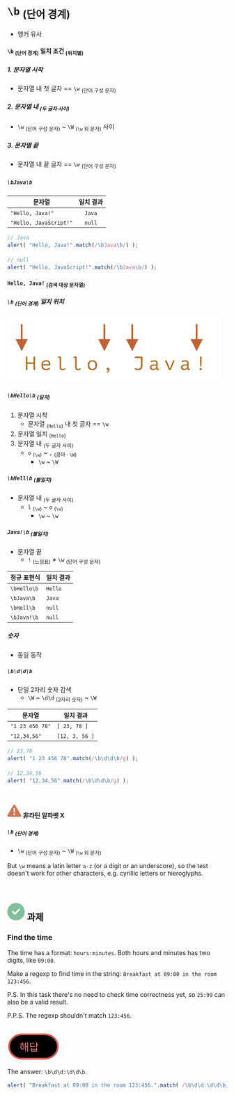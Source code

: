 `\b` <sub>(단어 경계)</sub>
=================
- 앵커 유사

#### `\b` <sub>(단어 경계)</sub> 일치 조건 <sub>(위치별)</sub>

##### 1. 문자열 시작
- 문자열 내 첫 글자 == `\w` <sub>(단어 구성 문자)</sub>

##### 2. 문자열 내 <sub>(두 글자 사이)</sub>
- `\w` <sub>(단어 구성 문자)</sub> ~ `\W` <sub>(`\w` 외 문자)</sub> 사이

##### 3. 문자열 끝
- 문자열 내 끝 글자 == `\w` <sub>(단어 구성 문자)</sub>

##### `\bJava\b`

|문자열|일치 결과|
|---|:---:|
|`"Hello, Java!"`|`Java`|
|`"Hello, JavaScript!"`|`null`|

```javascript
// Java
alert( "Hello, Java!".match(/\bJava\b/) );

// null
alert( "Hello, JavaScript!".match(/\bJava\b/) );
```

#### `Hello, Java!` <sub>(검색 대상 문자열)</sub>

##### `\b` <sub>(단어 경계)</sub> 일치 위치

![hello-java-boundaries](../../images/03/07/06/hello-java-boundaries.svg)

##### `\bHello\b` <sub>(일치)</sub>
1. 문자열 시작
    - 문자열 <sub>(`Hello`)</sub> 내 첫 글자 == `\w`
2. 문자열 일치 <sub>(`Hello`)</sub>
3. 문자열 내 <sub>(두 글자 사이)</sub>
    - `o` <sub>(`\w`)</sub> ~ `,` <sub>(콤마 · `\W`)</sub>
      - `\w` ~ `\W`

##### `\bHell\b` <sub>(불일치)</sub>
- 문자열 내 <sub>(두 글자 사이)</sub>
  - `l` <sub>(`\w`)</sub> ~ `o` <sub>(`\w`)</sub>
    - `\w` ~ `\w`

##### `Java!\b` <sub>(불일치)</sub>
- 문자열 끝
  - `!` <sub>(느낌표)</sub> ≠ `\w` <sub>(단어 구성 문자)</sub>

|정규 표현식|일치 결과|
|---|---|
|`\bHello\b`|`Hello`|
|`\bJava\b`|`Java`|
|`\bHell\b`|`null`|
|`\bJava!\b`|`null`|

##### 숫자
- 동일 동작

##### `\b\d\d\b`
- 단일 2자리 숫자 감색
  - `\W` ~ `\d\d` <sub>(2자리 숫자)</sub> ~ `\W`

|문자열|일치 결과|
|---|---|
|`"1 23 456 78"`|`[ 23, 78 ]`|
|`"12,34,56"`|`[12, 3, 56 ]`|

```javascript
// 23,78
alert( "1 23 456 78".match(/\b\d\d\b/g) );

// 12,34,56
alert( "12,34,56".match(/\b\d\d\b/g) );
```

<br />

<img src="../../images/commons/icons/triangle-exclamation-solid.svg" /> **非라틴 알파벳 X**

##### `\b` <sub>(단어 경계)</sub>
- `\w` <sub>(단어 구성 문자)</sub> ~ `\W` <sub>(`\w` 외 문자)</sub>

But `\w` means a latin letter `a-z` (or a digit or an underscore), so the test doesn't work for other characters, e.g. cyrillic letters or hieroglyphs.

<br />

## <img src="../../images/commons/icons/circle-check-solid.svg" /> 과제

### Find the time
The time has a format: `hours:minutes`. Both hours and minutes has two digits, like `09:00`.

Make a regexp to find time in the string: `Breakfast at 09:00 in the room 123:456`.

P.S. In this task there's no need to check time correctness yet, so `25:99` can also be a valid result.

P.P.S. The regexp shouldn't match `123:456`.

<br />

<img src="../../images/commons/icons/circle-answer.svg" />

The answer: `\b\d\d:\d\d\b`.
```javascript
alert( "Breakfast at 09:00 in the room 123:456.".match( /\b\d\d:\d\d\b/ ) ); // 09:00
```
